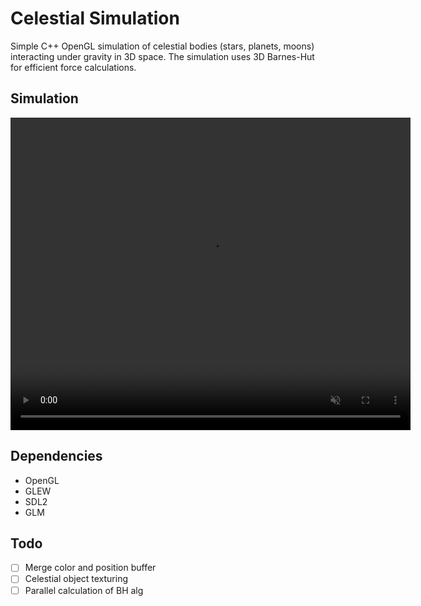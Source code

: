 # Celestial Simulation

Simple C++ OpenGL simulation of celestial bodies (stars, planets, moons) interacting under gravity in 3D space. The simulation uses 3D Barnes-Hut for efficient force calculations.

## Simulation

<video width="640" height="500" controls autoplay loop muted>
  <source src="https://github.com/user-attachments/assets/b84b0a9c-08ad-47d0-b32b-5349a5838852" type="video/mp4">
  Your browser does not support the video tag.
</video>

## Dependencies

- OpenGL
- GLEW
- SDL2
- GLM

## Todo

- [ ] Merge color and position buffer
- [ ] Celestial object texturing
- [ ] Parallel calculation of BH alg
